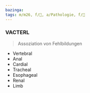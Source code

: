 ```yaml
---
bazinga: 
tags: m/m26, f/🐣, a/Pathologie, f/🦄
---
```

### VACTERL
> Assoziation von Fehlbildungen
- Vertebral
- Anal
- Cardial
- Tracheal
- Esophageal
- Renal
- Limb
